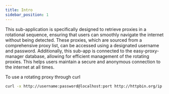```yaml
---
title: Intro
sidebar_position: 1
---
```


This sub-application is specifically designed to retrieve proxies in a rotational sequence, ensuring that users can smoothly navigate the internet without being detected. These proxies, which are sourced from a comprehensive proxy list, can be accessed using a designated username and password. Additionally, this sub-app is connected to the easy-proxy-manager database, allowing for efficient management of the rotating proxies. This helps users maintain a secure and anonymous connection to the internet at all times.

To use a rotating proxy through curl

```bash
curl -x http://username:password@localhost:port http://httpbin.org/ip
```
